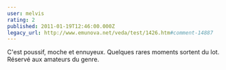 ```yaml
---
user: melvis
rating: 2
published: 2011-01-19T12:46:00.000Z
legacy_url: http://www.emunova.net/veda/test/1426.htm#comment-14887
---
```

C'est poussif, moche et ennuyeux. Quelques rares moments sortent du lot. Réservé aux amateurs du genre.